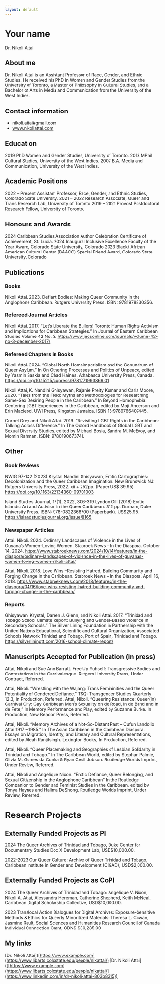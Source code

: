 ```yaml
---
layout: default
---
```

# Your name
Dr. Nikoli Attai
## About me

Dr. Nikoli Attai is an Assistant Professor of Race, Gender, and Ethnic Studies. He received his PhD in Women and Gender Studies from the University of Toronto, a Master of Philosophy in Cultural Studies, and a Bachelor of Arts in Media and Communication from the University of the West Indies.

## Contact information
- nikoli.attai#gmail.com
- www.nikoliattai.com
  
## Education
2019     PhD Women and Gender Studies, University of Toronto.
2013     MPhil Cultural Studies, University of the West Indies.
2007     B.A. Media and Communication, University of the West Indies.

## Academic Positions
2022 – Present     Assistant Professor, Race, Gender, and Ethnic Studies, Colorado State University.
2021 – 2022        Research Associate, Queer and Trans Research Lab, University of Toronto
2019 – 2021        Provost Postdoctoral Research Fellow, University of Toronto.

## Honours and Awards

2024     Caribbean Studies Association Author Celebration Certificate of Achievement, St. Lucia.
2024     Inaugural Inclusive Excellence Faculty of the Year Award, Colorado State University, Colorado
2023     Black/ African American Cultural Center (BAACC) Special Friend Award, Colorado State University, Colorado

## Publications

### Books
Nikoli Attai. 2023. Defiant Bodies: Making Queer Community in the Anglophone Caribbean. Rutgers University Press. ISBN: 9781978830356.

### Refereed Journal Articles
Nikoli Attai. 2017. “Let’s Liberate the Bullers! Toronto Human Rights Activism and Implications for Caribbean Strategies.” In Journal of Eastern Caribbean Studies Volume 42 No. 3. https://www.jecsonline.com/journals/volume-42-no-3-december-2017/

### Refereed Chapters in Books
Nikoli Attai. 2024. “Global North Homoimperialism and the Conundrum of Queer Asylum.” In On Othering Processes and Politics of Unpeace, edited by Yasmin Saskia and Chad Haines. Athabasca University Press, Canada. https://doi.org/10.15215/aupress/9781771993869.01

Nikoli Attai, K. Nandini Ghisyawan, Rajanie Preity Kumar and Carla Moore, 2020. “Tales from the Field: Myths and Methodologies for Researching Same-Sex Desiring People in the Caribbean.” In Beyond Homophobia: Centering LGBT Experiences in the Caribbean, edited by Moji Anderson and Erin Macleod. UWI Press, Kingston Jamaica. ISBN 13:9789766407445.

Cornel Grey and Nikoli Attai. 2019. “Revisiting LGBT Rights in the Caribbean: Talking Across Difference.” In The Oxford Handbook of Global LGBT and Sexual Diversity Studies, edited by Michael Bosia, Sandra M. McEvoy, and Momin Rahman. ISBN: 9780190673741.

## Other

### Book Reviews
NWIG 97-1&2 (2023) Krystal Nandini Ghisyawan, Erotic Cartographies: Decolonization and the Queer Caribbean Imagination. New Brunswick NJ: Rutgers University Press, 2022. xii + 252pp. (Paper US$ 39.95) https://doi.org/10.1163/22134360-09701003

Island Studies Journal, 17(1), 2022, 306-319 Lyndon Gill (2018) Erotic Islands: Art and Activism in the Queer Caribbean. 312 pp. Durham, Duke University Press. ISBN: 978-0822368700 (Paperback). US$25.95. https://islandstudiesjournal.org/issue/8165

### Newspaper Articles
Attai. Nikoli. 2024. Ordinary Landscapes of Violence in the Lives of Guyana’s Women-Loving Women. Stabroek News – In the Diaspora. October 14, 2024. https://www.stabroeknews.com/2024/10/14/features/in-the-diaspora/ordinary-landscapes-of-violence-in-the-lives-of-guyanas-women-loving-women-nikoli-attai/

Attai, Nikoli. 2018. Love Wins –Resisting Hatred, Building Community and Forging Change in the Caribbean. Stabroek News – In the Diaspora. April 16, 2018. https://www.stabroeknews.com/2018/features/in-the-diaspora/04/16/love-wins-resisting-hatred-building-community-and-forging-change-in-the-caribbean/

### Reports
Ghisyawan, Krystal, Darren J. Glenn, and Nikoli Attai. 2017. “Trinidad and Tobago School Climate Report: Bullying and Gender-Based Violence in Secondary Schools.” The Silver Lining Foundation in Partnership with the United Nations Educational, Scientific and Cultural Organization, Associated Schools Network Trinidad and Tobago, Port of Spain, Trinidad and Tobago. https://silverliningtt.com/2016-school-climate-report/

## Manuscripts Accepted for Publication (in press)
Attai, Nikoli and Sue Ann Barratt. Free Up Yuhself: Transgressive Bodies and Contestations in the Carnivalesque. Rutgers University Press, Under Contract, Referred.

Attai, Nikoli. “Wrestling with the Wajang: Trans Femininities and the Queer Potentiality of Gendered Defiance.” TSQ: Transgender Studies Quarterly 12.3, In Production, Referred. Attai, Nikoli. “Queering Resistance: Queer(in) Carnival City: Gay Caribbean Men’s Sexuality on de Road, in de Band and in de Fete,” In Memory Performance and Play, edited by Suzanne Burke. In Production, New Beacon Press, Referred.

Attai, Nikoli. “Memory Archives of a Not-So-Distant Past – Cufun Landolio Attai 1917 – 1985.” In The Asian Caribbean in the Caribbean Diaspora. Essays on Migration, Identity, and Literary and Cultural Representations, edited by Aleah Ranjitsingh. Lexington Books, In Production, Referred.

Attai, Nikoli. “Queer Placemaking and Geographies of Lesbian Solidarity in Trinidad and Tobago.” In The Caribbean World, edited by Stephan Palmié, Olivia M. Gomes da Cunha & Ryan Cecil Jobson. Routledge Worlds Imprint, Under Review, Referred.

Attai, Nikoli and Angelique Nixon. “Erotic Defiance, Queer Belonging, and Sexual Citizenship in the Anglophone Caribbean” In the Routledge Companion to Gender and Feminist Studies in the Caribbean, edited by Tonya Haynes and Halima DeShong. Routledge Worlds Imprint, Under Review, Referred.

# Research Projects

## Externally Funded Projects as PI
2024       The Queer Archives of Trinidad and Tobago, Duke Center for Documentary Studies Doc X Development Lab, USD$10,000.00.

2022-2023  Our Queer Culture: Archive of Queer Trinidad and Tobago, Caribbean Institute in Gender and Development (CIGAD), USD$2,000.00.

## Externally Funded Projects as CoPI
2024       The Queer Archives of Trinidad and Tobago: Angelique V. Nixon, Nikoli A. Attai, Alessandra Hereman, Catherine Shepherd, Keith McNeal, Caribbean Digital Scholarship Collective, USD$10,000.00.

2023     Translocal Action Dialogues for Digital Archives: Exposure-Sensitive Methods & Ethics for Queerly Minoritized Materials: Theresa L. Cowan, Jasmine Rault, Social Sciences and Humanities Research Council of Canada Individual Connection Grant, CDN$ $30,235.00


## My links
[Dr. Nikoli Attai]([https://www.example.com](https://www.libarts.colostate.edu/people/nikattai/)
[Dr. Nikoli Attai]([[https://www.example.com](https://www.libarts.colostate.edu/people/nikattai/](https://www.linkedin.com/in/dr-nikoli-attai-803b8315))

